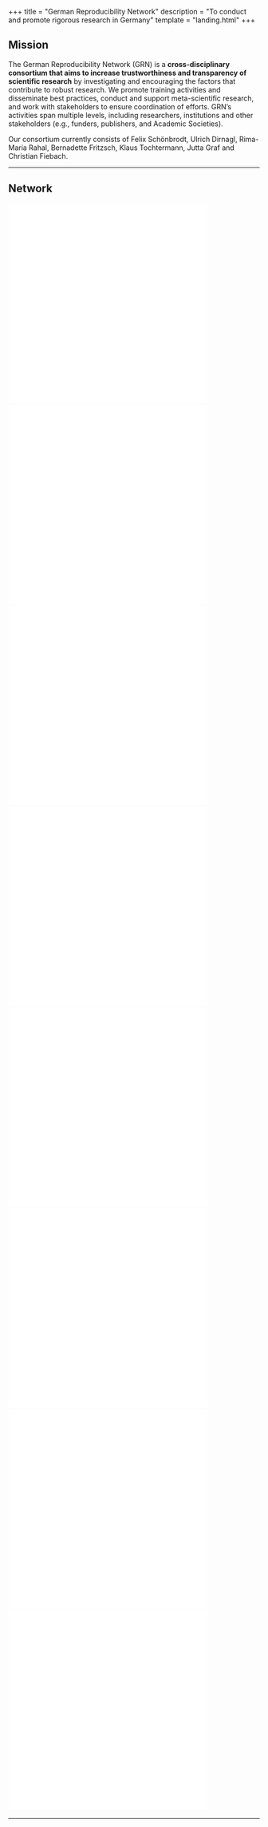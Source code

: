 +++
title = "German Reproducibility Network"
description = "To conduct and promote rigorous research in Germany"
template = "landing.html"
+++

<!-- Mission -->
<div id="mission" class="container pt-5">
  <div class="row">
    <div class="col-3">
      <h2>Mission</h2>
    </div>
    <div class="col-9">
      The German Reproducibility Network (GRN) is a <strong class="highlight-light">cross-disciplinary consortium that aims to increase trustworthiness and transparency of scientific research</strong> by investigating and encouraging the factors that contribute to robust research. We promote training activities and disseminate best practices, conduct and support meta-scientific research, and work with stakeholders to ensure coordination of efforts. GRN’s activities span multiple levels, including researchers, institutions and other stakeholders (e.g., funders, publishers, and Academic Societies).
    </div>
  </div>
</div>



Our consortium currently consists of Felix Schönbrodt, Ulrich Dirnagl, Rima-Maria Rahal, Bernadette Fritzsch, Klaus Tochtermann, Jutta Graf and Christian Fiebach.


----

## Network

<img src="placeholder.svg" class="img-thumbnail m-2">
<img src="placeholder.svg" class="img-thumbnail m-2">
<img src="placeholder.svg" class="img-thumbnail m-2">
<img src="placeholder.svg" class="img-thumbnail m-2">
<img src="placeholder.svg" class="img-thumbnail m-2">
<img src="placeholder.svg" class="img-thumbnail m-2">
<img src="placeholder.svg" class="img-thumbnail m-2">
<img src="placeholder.svg" class="img-thumbnail m-2">

----
